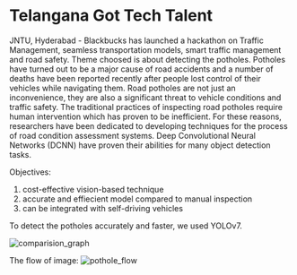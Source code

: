 # Telangana Got Tech Talent

JNTU, Hyderabad - Blackbucks has launched a hackathon on Traffic Management, seamless transportation models, smart traffic management and road safety.
Theme choosed is about detecting the potholes.
Potholes have turned out to be a major cause of road accidents and a number of deaths have been reported recently after people lost control of their vehicles while navigating them. 
Road potholes are not just an inconvenience, they are also a significant threat to vehicle conditions and traffic safety.
The traditional practices of inspecting road potholes require human intervention which has proven to be inefficient.
For these reasons, researchers have been dedicated to developing techniques for the process of road condition assessment systems.
Deep Convolutional Neural Networks (DCNN) have proven their abilities for many object detection tasks.  

Objectives:
1. cost-effective vision-based technique
2. accurate and effiecient model compared to manual inspection
3. can be integrated with self-driving vehicles

To detect the potholes accurately and faster, we used YOLOv7.

![comparision_graph](https://user-images.githubusercontent.com/93441034/219907417-7dd1675b-a2eb-41f0-921f-f775085e56c7.png)


The flow of image:
![pothole_flow](https://user-images.githubusercontent.com/93441034/219907317-9b8a7f53-25f6-4b55-bc89-69139a7329d6.jpg)
